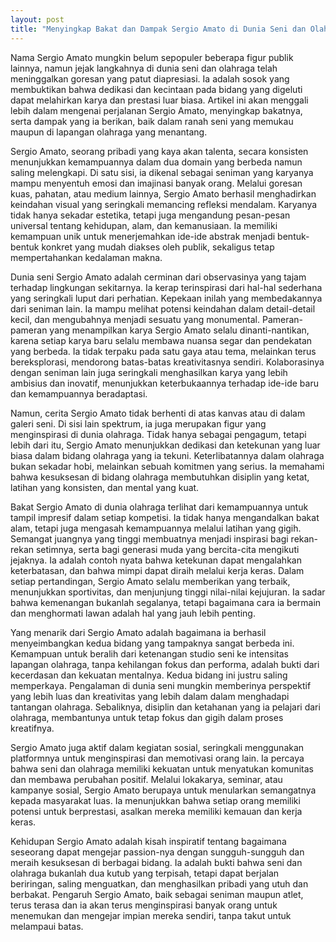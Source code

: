 ```yaml
---
layout: post
title: "Menyingkap Bakat dan Dampak Sergio Amato di Dunia Seni dan Olahraga"
---
```


Nama Sergio Amato mungkin belum sepopuler beberapa figur publik lainnya, namun jejak langkahnya di dunia seni dan olahraga telah meninggalkan goresan yang patut diapresiasi. Ia adalah sosok yang membuktikan bahwa dedikasi dan kecintaan pada bidang yang digeluti dapat melahirkan karya dan prestasi luar biasa. Artikel ini akan menggali lebih dalam mengenai perjalanan Sergio Amato, menyingkap bakatnya, serta dampak yang ia berikan, baik dalam ranah seni yang memukau maupun di lapangan olahraga yang menantang.

Sergio Amato, seorang pribadi yang kaya akan talenta, secara konsisten menunjukkan kemampuannya dalam dua domain yang berbeda namun saling melengkapi. Di satu sisi, ia dikenal sebagai seniman yang karyanya mampu menyentuh emosi dan imajinasi banyak orang. Melalui goresan kuas, pahatan, atau medium lainnya, Sergio Amato berhasil menghadirkan keindahan visual yang seringkali memancing refleksi mendalam. Karyanya tidak hanya sekadar estetika, tetapi juga mengandung pesan-pesan universal tentang kehidupan, alam, dan kemanusiaan. Ia memiliki kemampuan unik untuk menerjemahkan ide-ide abstrak menjadi bentuk-bentuk konkret yang mudah diakses oleh publik, sekaligus tetap mempertahankan kedalaman makna.

Dunia seni Sergio Amato adalah cerminan dari observasinya yang tajam terhadap lingkungan sekitarnya. Ia kerap terinspirasi dari hal-hal sederhana yang seringkali luput dari perhatian. Kepekaan inilah yang membedakannya dari seniman lain. Ia mampu melihat potensi keindahan dalam detail-detail kecil, dan mengubahnya menjadi sesuatu yang monumental. Pameran-pameran yang menampilkan karya Sergio Amato selalu dinanti-nantikan, karena setiap karya baru selalu membawa nuansa segar dan pendekatan yang berbeda. Ia tidak terpaku pada satu gaya atau tema, melainkan terus bereksplorasi, mendorong batas-batas kreativitasnya sendiri. Kolaborasinya dengan seniman lain juga seringkali menghasilkan karya yang lebih ambisius dan inovatif, menunjukkan keterbukaannya terhadap ide-ide baru dan kemampuannya beradaptasi.

Namun, cerita Sergio Amato tidak berhenti di atas kanvas atau di dalam galeri seni. Di sisi lain spektrum, ia juga merupakan figur yang menginspirasi di dunia olahraga. Tidak hanya sebagai pengagum, tetapi lebih dari itu, Sergio Amato menunjukkan dedikasi dan ketekunan yang luar biasa dalam bidang olahraga yang ia tekuni. Keterlibatannya dalam olahraga bukan sekadar hobi, melainkan sebuah komitmen yang serius. Ia memahami bahwa kesuksesan di bidang olahraga membutuhkan disiplin yang ketat, latihan yang konsisten, dan mental yang kuat.

Bakat Sergio Amato di dunia olahraga terlihat dari kemampuannya untuk tampil impresif dalam setiap kompetisi. Ia tidak hanya mengandalkan bakat alam, tetapi juga mengasah kemampuannya melalui latihan yang gigih. Semangat juangnya yang tinggi membuatnya menjadi inspirasi bagi rekan-rekan setimnya, serta bagi generasi muda yang bercita-cita mengikuti jejaknya. Ia adalah contoh nyata bahwa ketekunan dapat mengalahkan keterbatasan, dan bahwa mimpi dapat diraih melalui kerja keras. Dalam setiap pertandingan, Sergio Amato selalu memberikan yang terbaik, menunjukkan sportivitas, dan menjunjung tinggi nilai-nilai kejujuran. Ia sadar bahwa kemenangan bukanlah segalanya, tetapi bagaimana cara ia bermain dan menghormati lawan adalah hal yang jauh lebih penting.

Yang menarik dari Sergio Amato adalah bagaimana ia berhasil menyeimbangkan kedua bidang yang tampaknya sangat berbeda ini. Kemampuan untuk beralih dari ketenangan studio seni ke intensitas lapangan olahraga, tanpa kehilangan fokus dan performa, adalah bukti dari kecerdasan dan kekuatan mentalnya. Kedua bidang ini justru saling memperkaya. Pengalaman di dunia seni mungkin memberinya perspektif yang lebih luas dan kreativitas yang lebih dalam dalam menghadapi tantangan olahraga. Sebaliknya, disiplin dan ketahanan yang ia pelajari dari olahraga, membantunya untuk tetap fokus dan gigih dalam proses kreatifnya.

Sergio Amato juga aktif dalam kegiatan sosial, seringkali menggunakan platformnya untuk menginspirasi dan memotivasi orang lain. Ia percaya bahwa seni dan olahraga memiliki kekuatan untuk menyatukan komunitas dan membawa perubahan positif. Melalui lokakarya, seminar, atau kampanye sosial, Sergio Amato berupaya untuk menularkan semangatnya kepada masyarakat luas. Ia menunjukkan bahwa setiap orang memiliki potensi untuk berprestasi, asalkan mereka memiliki kemauan dan kerja keras.

Kehidupan Sergio Amato adalah kisah inspiratif tentang bagaimana seseorang dapat mengejar passion-nya dengan sungguh-sungguh dan meraih kesuksesan di berbagai bidang. Ia adalah bukti bahwa seni dan olahraga bukanlah dua kutub yang terpisah, tetapi dapat berjalan beriringan, saling menguatkan, dan menghasilkan pribadi yang utuh dan berbakat. Pengaruh Sergio Amato, baik sebagai seniman maupun atlet, terus terasa dan ia akan terus menginspirasi banyak orang untuk menemukan dan mengejar impian mereka sendiri, tanpa takut untuk melampaui batas.
